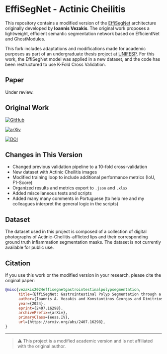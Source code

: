 
# EffiSegNet - Actinic Cheilitis

This repository contains a modified version of the [EffiSegNet](https://github.com/ivezakis/effisegnet) architecture originally developed by **Ioannis Vezakis**. The original work proposes a lightweight, efficient semantic segmentation network based on EfficientNet and GhostModules.

This fork includes adaptations and modifications made for academic purposes as part of an undergraduate thesis project at [UNIFESP](https://unifesp.br/campus/sjc/).
For this work, the EffiSegNet model was applied in a new dataset, and the code has been restructured to use K-Fold Cross Validation.

## Paper
Under review.

## Original Work

[![GitHub](https://img.shields.io/badge/GitHub-ivezakis/effisegnet-black)](https://github.com/ivezakis/effisegnet)

[![arXiv](https://img.shields.io/badge/arXiv-2407.16298-b31b1b.svg)](https://arxiv.org/abs/2407.16298) 

[![DOI](https://zenodo.org/badge/DOI/10.5281/zenodo.10601024.svg)](https://doi.org/10.5281/zenodo.10601024)

## Changes in This Version

- Changed previous validation pipeline to a 10-fold cross-validation
- New dataset with Actinic Cheilitis images
- Modified training loop to include additional performance metrics (IoU, F1-Score)
- Organized results and metrics export to `.json` and `.xlsx`
- Added miscellaneous tests and scripts
- Added many many comments in Portuguese (to help me and my colleagues interpret the general logic in the scripts)

## Dataset

The dataset used in this project is composed of a collection of digital photographs of Actinic-Cheilitis-afflicted lips and their corresponding ground truth inflammation segmentation masks. The dataset is not currently available for public use.

## Citation

If you use this work or the modified version in your research, please cite the original paper:

```bibtex
@misc{vezakis2024effisegnetgastrointestinalpolypsegmentation,
      title={EffiSegNet: Gastrointestinal Polyp Segmentation through a Pre-Trained EfficientNet-based Network with a Simplified Decoder}, 
      author={Ioannis A. Vezakis and Konstantinos Georgas and Dimitrios Fotiadis and George K. Matsopoulos},
      year={2024},
      eprint={2407.16298},
      archivePrefix={arXiv},
      primaryClass={eess.IV},
      url={https://arxiv.org/abs/2407.16298}, 
}
```

---

> ⚠️ This project is a modified academic version and is not affiliated with the original author.
